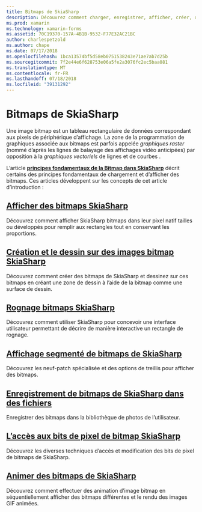 ```yaml
---
title: Bitmaps de SkiaSharp
description: Découvrez comment charger, enregistrer, afficher, créer, dessiner sur, animer et accéder aux bits de bitmaps de SkiaSharp.
ms.prod: xamarin
ms.technology: xamarin-forms
ms.assetid: 70C19370-157A-4B1B-9532-F77E32AC21BC
author: charlespetzold
ms.author: chape
ms.date: 07/17/2018
ms.openlocfilehash: 1bca13574bf5d58eb0751538243e71ae7ab7d25b
ms.sourcegitcommit: 7f2e44e6f628753e06a5fe2a3076fc2ec5baa081
ms.translationtype: MT
ms.contentlocale: fr-FR
ms.lasthandoff: 07/18/2018
ms.locfileid: "39131292"
---
```

# <a name="skiasharp-bitmaps"></a>Bitmaps de SkiaSharp

Une image bitmap est un tableau rectangulaire de données correspondant aux pixels de périphérique d’affichage. La zone de la programmation de graphiques associée aux bitmaps est parfois appelée _graphiques raster_ (nommé d’après les lignes de balayage des affichages vidéo anticipées) par opposition à la _graphiques vectoriels_ de lignes et de courbes . 

L’article **[principes fondamentaux de la Bitmap dans SkiaSharp](../basics/bitmaps.md)** décrit certains des principes fondamentaux de chargement et d’afficher des bitmaps. Ces articles développent sur les concepts de cet article d’introduction :

## <a name="displaying-skiasharp-bitmapsdisplayingmd"></a>[Afficher des bitmaps SkiaSharp](displaying.md)

Découvrez comment afficher SkiaSharp bitmaps dans leur pixel natif tailles ou développés pour remplir aux rectangles tout en conservant les proportions.

## <a name="creating-and-drawing-on-skiasharp-bitmapsdrawingmd"></a>[Création et le dessin sur des images bitmap SkiaSharp](drawing.md)

Découvrez comment créer des bitmaps de SkiaSharp et dessinez sur ces bitmaps en créant une zone de dessin à l’aide de la bitmap comme une surface de dessin.

## <a name="cropping-skiasharp-bitmapscroppingmd"></a>[Rognage bitmaps SkiaSharp](cropping.md)

Découvrez comment utiliser SkiaSharp pour concevoir une interface utilisateur permettant de décrire de manière interactive un rectangle de rognage.

## <a name="segmented-display-of-skiasharp-bitmapssegmentedmd"></a>[Affichage segmenté de bitmaps de SkiaSharp](segmented.md)

Découvrez les neuf-patch spécialisée et des options de treillis pour afficher des bitmaps.

## <a name="saving-skiasharp-bitmaps-to-filessavingmd"></a>[Enregistrement de bitmaps de SkiaSharp dans des fichiers](saving.md)

Enregistrer des bitmaps dans la bibliothèque de photos de l’utilisateur.

## <a name="accessing-skiasharp-bitmap-pixel-bitspixel-bitsmd"></a>[L’accès aux bits de pixel de bitmap SkiaSharp](pixel-bits.md)

Découvrez les diverses techniques d’accès et modification des bits de pixel de bitmaps de SkiaSharp.

## <a name="animating-skiasharp-bitmapsanimatingmd"></a>[Animer des bitmaps de SkiaSharp](animating.md)

Découvrez comment effectuer des animation d’image bitmap en séquentiellement afficher des bitmaps différentes et le rendu des images GIF animées.
